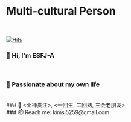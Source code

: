 # Multi-cultural Person
</br>

[![Hits](https://hits.seeyoufarm.com/api/count/incr/badge.svg?url=https%3A%2F%2Fgithub.com%2Fkimsj5259&count_bg=%2379C83D&title_bg=%23555555&icon=&icon_color=%23E7E7E7&title=hits&edge_flat=false)](https://hits.seeyoufarm.com)
</br>
### 👋 Hi, I'm ESFJ-A
</br>

### 🔭 Passionate about my own life
</br>
### 🌱 <全神贯注>, <一回生, 二回熟, 三会老朋友>
</br>
### 📫 Reach me: kimsj5259@gmail.com



<!-- 
- 🔭 I’m currently working on Bootcamp.
- 🌱 I’m currently learning python based on django framework to build backend server.
- 👯 I’m looking to collaborate on existed business with programming skills.
- 🤔 I’m looking for help with any kinds of business that needs coding ability.
- 💬 Feel free to ask me about personal background & programming skills.
- 📫 How to reach me: kimsj5259@gmail.com
-->



